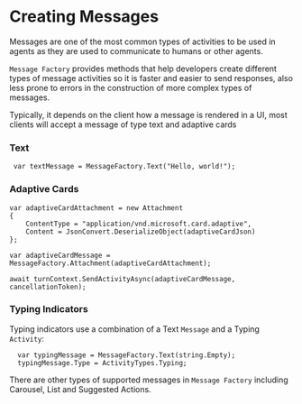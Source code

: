 # Creating Messages

Messages are one of the most common types of activities to be used in agents as they are used to communicate to humans or other agents.

`Message Factory` provides methods that help developers create different types of message activities so it is faster and easier to send responses, also less prone to errors in the construction of more complex types of messages.

Typically, it depends on the client how a message is rendered in a UI, most clients will accept a message of type text and adaptive cards

### Text

```
 var textMessage = MessageFactory.Text("Hello, world!");
```

### Adaptive Cards

```
var adaptiveCardAttachment = new Attachment
{
    ContentType = "application/vnd.microsoft.card.adaptive",
    Content = JsonConvert.DeserializeObject(adaptiveCardJson)
};

var adaptiveCardMessage = MessageFactory.Attachment(adaptiveCardAttachment);

await turnContext.SendActivityAsync(adaptiveCardMessage, cancellationToken);
```

### Typing Indicators

Typing indicators use a combination of a Text `Message` and a Typing `Activity`:

```
  var typingMessage = MessageFactory.Text(string.Empty);
  typingMessage.Type = ActivityTypes.Typing;
```

There are other types of supported messages in `Message Factory` including Carousel, List and Suggested Actions. 
